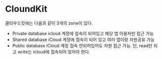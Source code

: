 # CloundKit

클라우드킷에는 다음과 같이 3개의 zone이 있다.



- Private database
  icloud 계정에 접속이 되어있고 해당 앱 이용자만 접근 가능
- Shared database
  iCloud 계정에 접속이 되어 있고 여러 앱이랑 자원공유 가능
- Public database
  iCloud 계정 접속 안되어있어도 자원 접근 가능. 단, read만 되고 write는 icloud에 접속되어 있어야 한다.